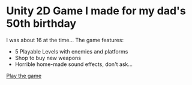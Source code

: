 # Unity 2D Game I made for my dad's 50th birthday
I was about 16 at the time...
The game features:
- 5 Playable Levels with enemies and platforms
- Shop to buy new weapons
- Horrible home-made sound effects, don't ask...
  
[Play the game](https://github.com/Aviv-Uziel-Data-Analyst "הפרופיל שלי בגיטהאב")
